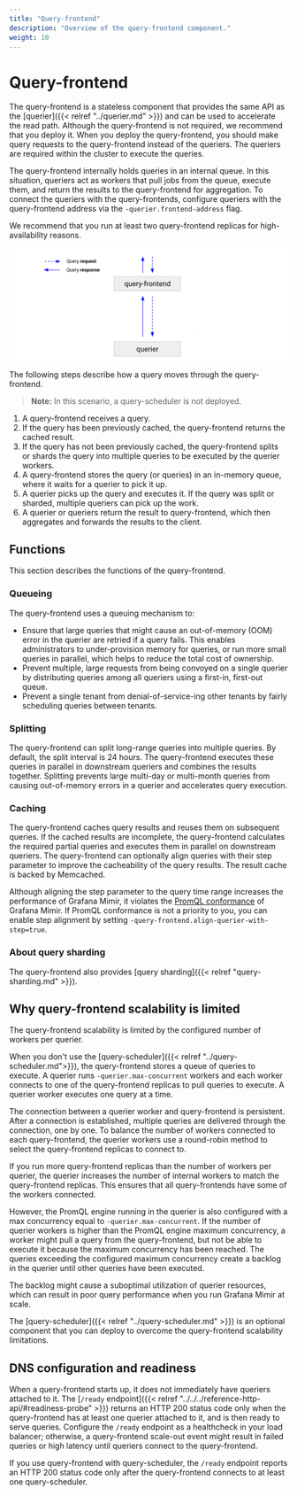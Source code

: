 ```yaml
---
title: "Query-frontend"
description: "Overview of the query-frontend component."
weight: 10
---
```


# Query-frontend

The query-frontend is a stateless component that provides the same API as the [querier]({{< relref "../querier.md" >}}) and can be used to accelerate the read path.
Although the query-frontend is not required, we recommend that you deploy it.
When you deploy the query-frontend, you should make query requests to the query-frontend instead of the queriers.
The queriers are required within the cluster to execute the queries.

The query-frontend internally holds queries in an internal queue.
In this situation, queriers act as workers that pull jobs from the queue, execute them, and return the results to the query-frontend for aggregation.
To connect the queriers with the query-frontends, configure queriers with the query-frontend address via the `-querier.frontend-address` flag.

We recommend that you run at least two query-frontend replicas for high-availability reasons.

![Query-frontend architecture](../../../images/query-frontend-architecture.png)

[//]: # "Diagram source at https://docs.google.com/presentation/d/1bHp8_zcoWCYoNU2AhO2lSagQyuIrghkCncViSqn14cU/edit"

The following steps describe how a query moves through the query-frontend.

> **Note:** In this scenario, a query-scheduler is not deployed.

1. A query-frontend receives a query.
1. If the query has been previously cached, the query-frontend returns the cached result.
1. If the query has not been previously cached, the query-frontend splits or shards the query into multiple queries to be executed by the querier workers.
1. A query-frontend stores the query (or queries) in an in-memory queue, where it waits for a querier to pick it up.
1. A querier picks up the query and executes it. If the query was split or sharded, multiple queriers can pick up the work.
1. A querier or queriers return the result to query-frontend, which then aggregates and forwards the results to the client.

## Functions

This section describes the functions of the query-frontend.

### Queueing

The query-frontend uses a queuing mechanism to:

- Ensure that large queries that might cause an out-of-memory (OOM) error in the querier are retried if a query fails.
  This enables administrators to under-provision memory for queries, or run more small queries in parallel, which helps to reduce the total cost of ownership.
- Prevent multiple, large requests from being convoyed on a single querier by distributing queries among all queriers using a first-in, first-out queue.
- Prevent a single tenant from denial-of-service-ing other tenants by fairly scheduling queries between tenants.

### Splitting

The query-frontend can split long-range queries into multiple queries.
By default, the split interval is 24 hours.
The query-frontend executes these queries in parallel in downstream queriers and combines the results together.
Splitting prevents large multi-day or multi-month queries from causing out-of-memory errors in a querier and accelerates query execution.

### Caching

The query-frontend caches query results and reuses them on subsequent queries.
If the cached results are incomplete, the query-frontend calculates the required partial queries and executes them in parallel on downstream queriers.
The query-frontend can optionally align queries with their step parameter to improve the cacheability of the query results.
The result cache is backed by Memcached.

Although aligning the step parameter to the query time range increases the performance of Grafana Mimir, it violates the [PromQL conformance](https://prometheus.io/blog/2021/05/03/introducing-prometheus-conformance-program/) of Grafana Mimir. If PromQL conformance is not a priority to you, you can enable step alignment by setting `-query-frontend.align-querier-with-step=true`.

### About query sharding

The query-frontend also provides [query sharding]({{< relref "query-sharding.md" >}}).

## Why query-frontend scalability is limited

The query-frontend scalability is limited by the configured number of workers per querier.

When you don't use the [query-scheduler]({{< relref "../query-scheduler.md">}}), the query-frontend stores a queue of queries to execute.
A querier runs `-querier.max-concurrent` workers and each worker connects to one of the query-frontend replicas to pull queries to execute.
A querier worker executes one query at a time.

The connection between a querier worker and query-frontend is persistent.
After a connection is established, multiple queries are delivered through the connection, one by one.
To balance the number of workers connected to each query-frontend, the querier workers use a round-robin method to select the query-frontend replicas to connect to.

If you run more query-frontend replicas than the number of workers per querier, the querier increases the number of internal workers to match the query-frontend replicas.
This ensures that all query-frontends have some of the workers connected.

However, the PromQL engine running in the querier is also configured with a max concurrency equal to `-querier.max-concurrent`.
If the number of querier workers is higher than the PromQL engine maximum concurrency, a worker might pull a query from the query-frontend, but not be able to execute it because the maximum concurrency has been reached.
The queries exceeding the configured maximum concurrency create a backlog in the querier until other queries have been executed.

The backlog might cause a suboptimal utilization of querier resources, which can result in poor query performance when you run Grafana Mimir at scale.

The [query-scheduler]({{< relref "../query-scheduler.md" >}}) is an optional component that you can deploy to overcome the query-frontend scalability limitations.

## DNS configuration and readiness

When a query-frontend starts up, it does not immediately have queriers attached to it.
The [`/ready` endpoint]({{< relref "../../../reference-http-api/#readiness-probe" >}}) returns an HTTP 200 status code only when the query-frontend has at least one querier attached to it, and is then ready to serve queries.
Configure the `/ready` endpoint as a healthcheck in your load balancer; otherwise, a query-frontend scale-out event might result in failed queries or high latency until queriers connect to the query-frontend.

If you use query-frontend with query-scheduler, the `/ready` endpoint reports an HTTP 200 status code only after the query-frontend connects to at least one query-scheduler.
